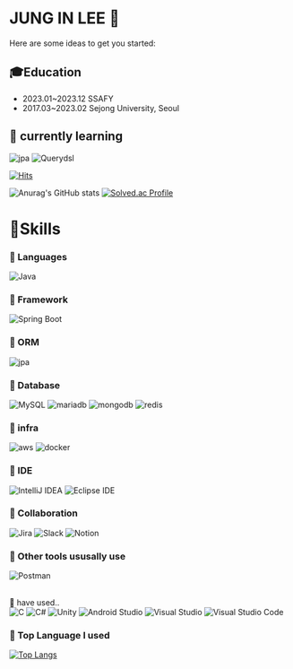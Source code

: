 # JUNG IN LEE 👋

Here are some ideas to get you started:

<!--## 👯Resume
- https://www.notion.so/75f9f716d55e4260b7288ada038fe979-->

## 🎓Education
- 2023.01~2023.12 SSAFY
- 2017.03~2023.02 Sejong University, Seoul

## 🌱 currently learning
![jpa](https://img.shields.io/badge/jpa-6DB33F.svg?&style=for-the-badge&logo=springdatajpa&logoColor=white)
![Querydsl](https://img.shields.io/badge/Querydsl-4479A1.svg?&style=for-the-badge&logo=Querydsl&logoColor=white)




[![Hits](https://hits.seeyoufarm.com/api/count/incr/badge.svg?url=https%3A%2F%2Fgithub.com%2FJungInLee0130&count_bg=%2379C83D&title_bg=%23555555&icon=&icon_color=%23EDE4E4&title=hits&edge_flat=false)](https://hits.seeyoufarm.com)

![Anurag's GitHub stats](https://github-readme-stats.vercel.app/api?username=JungInLee0130&show_icons=true&theme=tokyonight)
[![Solved.ac Profile](http://mazassumnida.wtf/api/v2/generate_badge?boj=dlwjddls0130)](https://solved.ac/dlwjddls0130/)

# 💪Skills
### 💬 Languages
![Java](https://img.shields.io/badge/java-ED8B00?&style=for-the-badge&logo=openjdk&logoColor=white)

### 💬 Framework
![Spring Boot](https://img.shields.io/badge/springboot-6DB33F?&style=for-the-badge&logo=springboot&logoColor=white)

### 💬 ORM
![jpa](https://img.shields.io/badge/jpa-6DB33F.svg?&style=for-the-badge&logo=springdatajpa&logoColor=white)

### 💬 Database
![MySQL](https://img.shields.io/badge/MySQL-4479A1.svg?&style=for-the-badge&logo=MySQL&logoColor=white)
![mariadb](https://img.shields.io/badge/mariadb-4479A1.svg?&style=for-the-badge&logo=mariadb&logoColor=white)
![mongodb](https://img.shields.io/badge/mongodb-13C7A3.svg?&style=for-the-badge&logo=mongodb&logoColor=white)
![redis](https://img.shields.io/badge/redis-CD0000.svg?&style=for-the-badge&logo=redis&logoColor=white)

### 💬 infra

![aws](https://img.shields.io/badge/Amazon%20EC2-FF9900?style=for-the-badge&logo=Amazon%20EC2&logoColor=white)
![docker](https://img.shields.io/badge/docker-289AFF?&style=for-the-badge&logo=docker&logoColor=white)

### 💬 IDE
![IntelliJ IDEA](https://img.shields.io/badge/IntelliJ%20IDEA-0078FF?&style=for-the-badge&logo=intellijidea&logoColor=White)
![Eclipse IDE](https://img.shields.io/badge/eclipse%20IDE-2C2255?&style=for-the-badge&logo=Eclipse%20IDE&logoColor=white)

### 💬 Collaboration
![Jira](https://img.shields.io/badge/Jira-0052CC.svg?&style=for-the-badge&logo=Jira&logoColor=White)
![Slack](https://img.shields.io/badge/Slack-4A154B.svg?&style=for-the-badge&logo=Slack&logoColor=White)
![Notion](https://img.shields.io/badge/Notion-000000.svg?&style=for-the-badge&logo=Notion&logoColor=White)

### 💬 Other tools ususally use
![Postman](https://img.shields.io/badge/Postman-FF6C37.svg?&style=for-the-badge&logo=postman&logoColor=White)


<br>🤔 have used..<br>
![C](https://img.shields.io/badge/c-A8B9CC?&style=flat-square&logo=C&logoColor=white)
![C#](https://img.shields.io/badge/c%20sharp-239120?&style=flat-square&logo=csharp&logoColor=white)
![Unity](https://img.shields.io/badge/unity-000000?&style=flat-square&logo=unity&logoColor=white)
![Android Studio](https://img.shields.io/badge/Android%20Studio-3DDC84.svg?&style=flat-square&logo=android&logoColor=White)
![Visual Studio](https://img.shields.io/badge/Visual%20Studio-5C2D91.svg?&style=flat-square&logo=Visual%20Studio&logoColor=White)
![Visual Studio Code](https://img.shields.io/badge/Visual%20Studio%20Code-007ACC.svg?&style=flat-square&logo=Visual%20Studio%20Code&logoColor=white)
<br>
### 💬 Top Language I used
[![Top Langs](https://github-readme-stats.vercel.app/api/top-langs/?username=JungInLee0130)](https://github.com/anuraghazra/github-readme-stats)


<!--
**JungInLee0130/JungInLee0130** is a ✨ _special_ ✨ repository because its `README.md` (this file) appears on your GitHub profile.
- 👯 I’m looking to collaborate on ...
- 🤔 I’m looking for help with ...
- 💬 Ask me about ...
- 😄 Pronouns: ...
- ⚡ Fun fact: ...

### 🔭 Resume:
https://silk-evening-659.notion.site/bf94e55166024adda382536d7360892f
- -->
